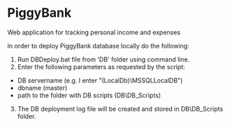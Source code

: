# PiggyBank
Web application for tracking personal income and expenses

In order to deploy PiggyBank database locally do the following:
1. Run DBDeploy.bat file from 'DB' folder using command line.
2. Enter the following parameters as requested by the script:
- DB servername (e.g. I enter "(LocalDb)\MSSQLLocalDB")
- dbname (master)
- path to the folder with DB scripts (DB\DB_Scripts)

3. The DB deployment log file will be created and stored in DB\DB_Scripts folder.
